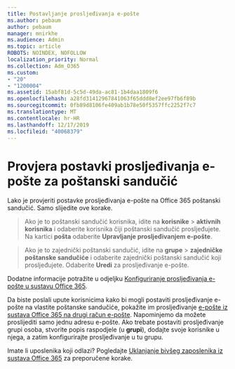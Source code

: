 ```yaml
---
title: Postavljanje prosljeđivanja e-pošte
ms.author: pebaum
author: pebaum
manager: mnirkhe
ms.audience: Admin
ms.topic: article
ROBOTS: NOINDEX, NOFOLLOW
localization_priority: Normal
ms.collection: Adm_O365
ms.custom:
- "20"
- "1200004"
ms.assetid: 15abf81d-5c5d-49da-ac81-1b4daa1809f6
ms.openlocfilehash: a28fd31412967841063f65ddd8ef2ee97fb6f89b
ms.sourcegitcommit: 0fb89d8106fe409ab1b78e50f5357ffc2252f7c7
ms.translationtype: MT
ms.contentlocale: hr-HR
ms.lasthandoff: 12/17/2019
ms.locfileid: "40068379"
---
```

# <a name="check-the-email-forwarding-settings-for-a-mailbox"></a>Provjera postavki prosljeđivanja e-pošte za poštanski sandučić

Lako je provjeriti postavke prosljeđivanja e-pošte na Office 365 poštanski sandučić. Samo slijedite ove korake.
  
> Ako je to poštanski sandučić korisnika, idite na **korisnike** \> **aktivnih korisnika** i odaberite korisnika čiji poštanski sandučić prosljeđujete. Na kartici **pošta** odaberite **Upravljanje prosljeđivanjem e-pošte**.

> Ako je to zajednički poštanski sandučić, idite na **grupe** \> **zajedničke poštanske sandučiće** i odaberite zajednički poštanski sandučić koji prosljeđujete. Odaberite **Uredi** za prosljeđivanje e-pošte.

Dodatne informacije potražite u odjeljku [Konfiguriranje prosljeđivanja e-pošte u sustavu Office 365](https://docs.microsoft.com/office365/admin/email/configure-email-forwarding).
  
Da biste poslali upute korisnicima kako bi mogli postaviti prosljeđivanje e-pošte na vlastite poštanske sandučiće, pokažite im prosljeđivanje [e-pošte iz sustava Office 365 na drugi račun e-pošte](https://support.office.com/article/Forward-email-from-Office-365-to-another-email-account-1ed4ee1e-74f8-4f53-a174-86b748ff6a0e). Napominjemo da možete proslijediti samo jednu adresu e-pošte. Ako trebate postaviti prosljeđivanje grupi osoba, stvorite popis raspodjele (u **grupi**), dodajte svoje korisnike u njega, a zatim konfigurirajte prosljeđivanje u tu grupu.
  
Imate li uposlenika koji odlazi? Pogledajte [Uklanjanje bivšeg zaposlenika iz sustava Office 365](https://docs.microsoft.com/office365/admin/add-users/remove-former-employee) za preporučene korake.